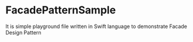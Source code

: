 # FacadePatternSample
It is simple playground file written in Swift language to demonstrate Facade Design Pattern
